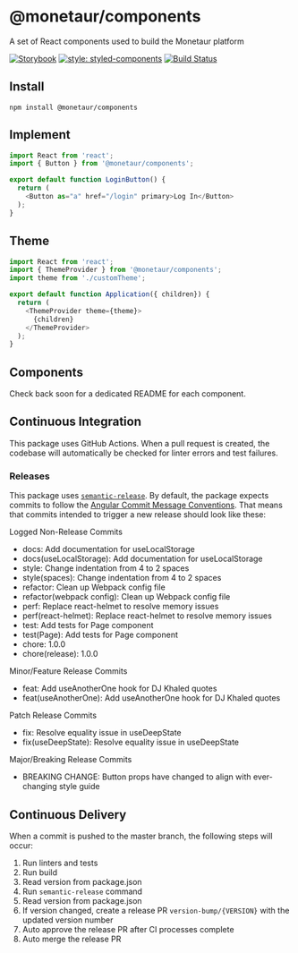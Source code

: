 # @monetaur/components

A set of React components used to build the Monetaur platform

[![Storybook](https://img.shields.io/badge/docs-storybook-pink.svg?style=for-the-badge)](https://zakariaharti.github.io/react-awesome-notifications/)
[![style: styled-components](https://img.shields.io/badge/style-styled--components-%23d1a05c.svg?style=for-the-badge)](https://github.com/styled-components/styled-components)
[![Build Status](https://img.shields.io/endpoint.svg?url=https%3A%2F%2Factions-badge.atrox.dev%2Fmonetaur%2Fcomponents%2Fbadge%3Fref%3Dmaster&style=flat)](https://actions-badge.atrox.dev/monetaur/components/goto?ref=master)

## Install
`npm install @monetaur/components`

## Implement
```javascript
import React from 'react';
import { Button } from '@monetaur/components';

export default function LoginButton() {
  return (
    <Button as="a" href="/login" primary>Log In</Button>
  );
}
```

## Theme
```javascript
import React from 'react';
import { ThemeProvider } from '@monetaur/components';
import theme from './customTheme';

export default function Application({ children}) {
  return (
    <ThemeProvider theme={theme}>
      {children}
    </ThemeProvider>
  );
}
```

## Components
Check back soon for a dedicated README for each component.

## Continuous Integration
This package uses GitHub Actions. When a pull request is created, the codebase will automatically be checked for linter errors and test failures.

### Releases
This package uses [`semantic-release`](https://semantic-release.gitbook.io). By default, the package expects commits to follow the [Angular Commit Message Conventions](https://github.com/angular/angular.js/blob/master/DEVELOPERS.md#-git-commit-guidelines). That means that commits intended to trigger a new release should look like these:

Logged Non-Release Commits
* docs: Add documentation for useLocalStorage
* docs(useLocalStorage): Add documentation for useLocalStorage
* style: Change indentation from 4 to 2 spaces
* style(spaces): Change indentation from 4 to 2 spaces
* refactor: Clean up Webpack config file
* refactor(webpack config): Clean up Webpack config file
* perf: Replace react-helmet to resolve memory issues
* perf(react-helmet): Replace react-helmet to resolve memory issues
* test: Add tests for Page component
* test(Page): Add tests for Page component
* chore: 1.0.0
* chore(release): 1.0.0

Minor/Feature Release Commits
* feat: Add useAnotherOne hook for DJ Khaled quotes
* feat(useAnotherOne): Add useAnotherOne hook for DJ Khaled quotes

Patch Release Commits
* fix: Resolve equality issue in useDeepState
* fix(useDeepState): Resolve equality issue in useDeepState

Major/Breaking Release Commits
* BREAKING CHANGE: Button props have changed to align with ever-changing style guide

## Continuous Delivery
When a commit is pushed to the master branch, the following steps will occur:
1. Run linters and tests
2. Run build
3. Read version from package.json
4. Run `semantic-release` command
5. Read version from package.json
6. If version changed, create a release PR `version-bump/{VERSION}` with the updated version number
7. Auto approve the release PR after CI processes complete
8. Auto merge the release PR
